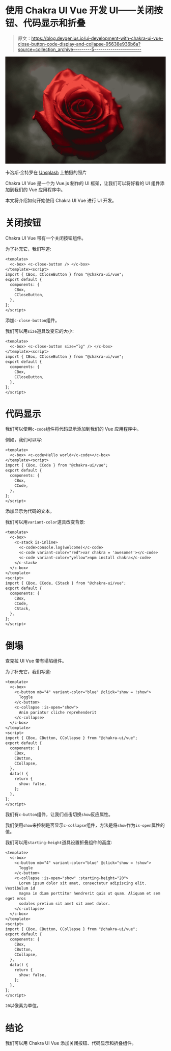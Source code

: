 # 使用 Chakra UI Vue 开发 UI——关闭按钮、代码显示和折叠

> 原文：<https://blog.devgenius.io/ui-development-with-chakra-ui-vue-close-button-code-display-and-collapse-95638e936b6a?source=collection_archive---------5----------------------->

![](img/be27c6f2a2a2713a7bb90a74eb6a727d.png)

卡洛斯·金特罗在 [Unsplash](https://unsplash.com?utm_source=medium&utm_medium=referral) 上拍摄的照片

Chakra UI Vue 是一个为 Vue.js 制作的 UI 框架，让我们可以将好看的 UI 组件添加到我们的 Vue 应用程序中。

本文将介绍如何开始使用 Chakra UI Vue 进行 UI 开发。

# 关闭按钮

Chakra UI Vue 带有一个关闭按钮组件。

为了补充它，我们写道:

```
<template>
  <c-box> <c-close-button /> </c-box>
</template><script>
import { CBox, CCloseButton } from "@chakra-ui/vue";
export default {
  components: {
    CBox,
    CCloseButton,
  },
};
</script>
```

添加`c-close-button`组件。

我们可以用`size`道具改变它的大小:

```
<template>
  <c-box> <c-close-button size="lg" /> </c-box>
</template><script>
import { CBox, CCloseButton } from "@chakra-ui/vue";
export default {
  components: {
    CBox,
    CCloseButton,
  },
};
</script>
```

# 代码显示

我们可以使用`c-code`组件将代码显示添加到我们的 Vue 应用程序中。

例如，我们可以写:

```
<template>
  <c-box> <c-code>Hello world</c-code></c-box>
</template><script>
import { CBox, CCode } from "@chakra-ui/vue";
export default {
  components: {
    CBox,
    CCode,
  },
};
</script>
```

添加显示为代码的文本。

我们可以用`variant-color`道具改变背景:

```
<template>
  <c-box>
    <c-stack is-inline>
      <c-code>console.log(welcome)</c-code>
      <c-code variant-color="red">var chakra = 'awesome!'></c-code>
      <c-code variant-color="yellow">npm install chakra</c-code>
    </c-stack>
  </c-box>
</template>
<script>
import { CBox, CCode, CStack } from "@chakra-ui/vue";
export default {
  components: {
    CBox,
    CCode,
    CStack,
  },
};
</script>
```

# 倒塌

查克拉 UI Vue 带有塌陷组件。

为了补充它，我们写道:

```
<template>
  <c-box>
    <c-button mb="4" variant-color="blue" @click="show = !show">
      Toggle
    </c-button>
    <c-collapse :is-open="show">
      Anim pariatur cliche reprehenderit
    </c-collapse>
  </c-box>
</template>
<script>
import { CBox, CButton, CCollapse } from "@chakra-ui/vue";
export default {
  components: {
    CBox,
    CButton,
    CCollapse,
  },
  data() {
    return {
      show: false,
    };
  },
};
</script>
```

我们有`c-button`组件，让我们点击切换`show`反应属性。

我们使用`show`来控制是否显示`c-collapse`组件，方法是将`show`作为`is-open`属性的值。

我们可以用`starting-height`道具设置折叠组件的高度:

```
<template>
  <c-box>
    <c-button mb="4" variant-color="blue" @click="show = !show">
      Toggle
    </c-button>
    <c-collapse :is-open="show" :starting-height="20">
      Lorem ipsum dolor sit amet, consectetur adipiscing elit. Vestibulum id
      magna in diam porttitor hendrerit quis ut quam. Aliquam et sem eget eros
      sodales pretium sit amet sit amet dolor.
    </c-collapse>
  </c-box>
</template>
<script>
import { CBox, CButton, CCollapse } from "@chakra-ui/vue";
export default {
  components: {
    CBox,
    CButton,
    CCollapse,
  },
  data() {
    return {
      show: false,
    };
  },
};
</script>
```

`20`以像素为单位。

# 结论

我们可以用 Chakra UI Vue 添加关闭按钮、代码显示和折叠组件。